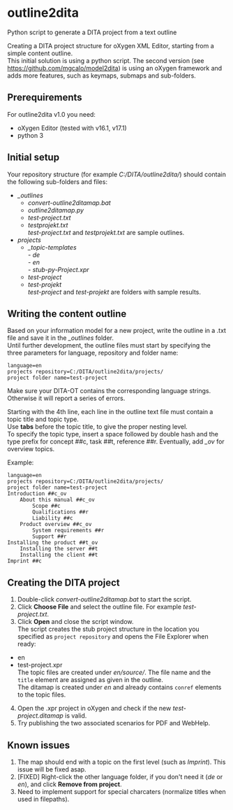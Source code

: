 # outline2dita
Python script to generate a DITA project from a text outline

Creating a DITA project structure for oXygen XML Editor, starting from a simple content outline.  
This initial solution is using a python script. The second version (see https://github.com/mgcalo/model2dita) is using an oXygen framework and adds more features, such as keymaps, submaps and sub-folders. 

## Prerequirements

For outline2dita v1.0 you need:
* oXygen Editor (tested with v16.1, v17.1)
* python 3

## Initial setup

Your repository structure (for example *C:/DITA/outline2dita/*) should contain the following sub-folders and files:

- *_outlines*  
    - *convert-outline2ditamap.bat*  
    - *outline2ditamap.py*
    - *test-project.txt*
    - *testprojekt.txt*  
      *test-project.txt* and *testprojekt.txt* are sample outlines.  
- *projects*  
	- *_topic-templates*  
    		- *de*  
    		- *en*  
    		- *stub-py-Project.xpr*  
    - *test-project*  
    - *test-projekt*  
    	  *test-project* and *test-projekt* are folders with sample results.  

## Writing the content outline

Based on your information model for a new project, write the outline in a .txt file and save it in the *_outlines* folder.  
Until further development, the outline files must start by specifying the three parameters for language, repository and folder name:   
```
language=en  
projects repository=C:/DITA/outline2dita/projects/  
project folder name=test-project
```

Make sure your DITA-OT contains the corresponding language strings. Otherwise it will report a series of errors. 

Starting with the 4th line, each line in the outline text file must contain a topic title and topic type.  
Use **tabs** before the topic title, to give the proper nesting level.  
To specify the topic type, insert a space followed by double hash and the type prefix for concept ##c, task ##t, reference ##r. Eventually, add *_ov* for overview topics.  

Example:  
```
language=en
projects repository=C:/DITA/outline2dita/projects/
project folder name=test-project
Introduction ##c_ov
	About this manual ##c_ov
		Scope ##c
		Qualifications ##r
		Liability ##c
	Product overview ##c_ov
		System requirements ##r
		Support ##r
Installing the product ##t_ov
	Installing the server ##t
	Installing the client ##t
Imprint ##c
```

## Creating the DITA project

1. Double-click *convert-outline2ditamap.bat* to start the script.
2. Click **Choose File** and select the outline file. For example *test-project.txt*.
3. Click **Open** and close the script window.  
  The script creates the stub project structure in the location you specified as `project repository` and opens the File Explorer when ready:  
  - en  
  - test-project.xpr  
  The topic files are created under *en/source/*. The file name and the `title` element are assigned as given in the outline.  
  The ditamap is created under *en* and already contains `conref` elements to the topic files.  
4. Open the .xpr project in oXygen and check if the new *test-project.ditamap* is valid.
5. Try publishing the two associated scenarios for PDF and WebHelp.

## Known issues

1. The map should end with a topic on the first level (such as *Imprint*).
  This issue will be fixed asap.
2. [FIXED] Right-click the other language folder, if you don't need it (*de* or *en*), and click **Remove from project**.
3. Need to implement support for special charcaters (normalize titles when used in filepaths).
 
